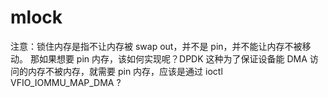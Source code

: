 # mlock

注意：锁住内存是指不让内存被 swap out，并不是 pin，并不能让内存不被移动。
那如果想要 pin 内存，该如何实现呢？DPDK 这种为了保证设备能 DMA 访问的内存不被内存，就需要 pin 内存，应该是通过 ioctl VFIO_IOMMU_MAP_DMA ?
